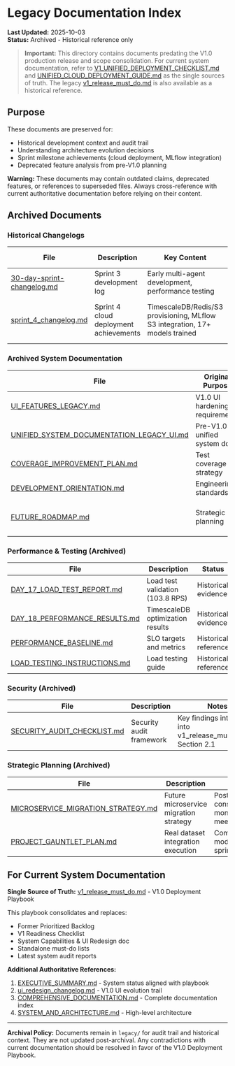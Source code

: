 # Legacy Documentation Index

**Last Updated:** 2025-10-03  
**Status:** Archived - Historical reference only

> **Important:** This directory contains documents predating the V1.0 production release and scope consolidation. For current system documentation, refer to [V1_UNIFIED_DEPLOYMENT_CHECKLIST.md](../V1_UNIFIED_DEPLOYMENT_CHECKLIST.md) and [UNIFIED_CLOUD_DEPLOYMENT_GUIDE.md](../UNIFIED_CLOUD_DEPLOYMENT_GUIDE.md) as the single sources of truth. The legacy [v1_release_must_do.md](./v1_release_must_do.md) is also available as a historical reference.

## Purpose

These documents are preserved for:
- Historical development context and audit trail
- Understanding architecture evolution decisions  
- Sprint milestone achievements (cloud deployment, MLflow integration)
- Deprecated feature analysis from pre-V1.0 planning

**Warning:** These documents may contain outdated claims, deprecated features, or references to superseded files. Always cross-reference with current authoritative documentation before relying on their content.

## Archived Documents

### Historical Changelogs
| File | Description | Key Content | Date Range |
|------|-------------|-------------|------------|
| [30-day-sprint-changelog.md](./30-day-sprint-changelog.md) | Sprint 3 development log | Early multi-agent development, performance testing | Pre-2025-09-23 |
| [sprint_4_changelog.md](./sprint_4_changelog.md) | Sprint 4 cloud deployment achievements | TimescaleDB/Redis/S3 provisioning, MLflow S3 integration, 17+ models trained | 2025-09-23 to 2025-09-24 |

### Archived System Documentation
| File | Original Purpose | Superseded By | Notes |
|------|-----------------|---------------|-------|
| [UI_FEATURES_LEGACY.md](./UI_FEATURES_LEGACY.md) | V1.0 UI hardening requirements | [v1_release_must_do.md Section 2.2](../v1_release_must_do.md) | Pre-consolidation UI analysis |
| [UNIFIED_SYSTEM_DOCUMENTATION_LEGACY_UI.md](./UNIFIED_SYSTEM_DOCUMENTATION_LEGACY_UI.md) | Pre-V1.0 unified system doc | [v1_release_must_do.md](../v1_release_must_do.md) | Predates playbook consolidation |
| [COVERAGE_IMPROVEMENT_PLAN.md](./COVERAGE_IMPROVEMENT_PLAN.md) | Test coverage strategy | [v1_release_must_do.md Section 6](../v1_release_must_do.md) | Testing now in playbook |
| [DEVELOPMENT_ORIENTATION.md](./DEVELOPMENT_ORIENTATION.md) | Engineering standards | Still relevant; archived for reference | Development guidelines |
| [FUTURE_ROADMAP.md](./FUTURE_ROADMAP.md) | Strategic planning | [v1_release_must_do.md Section 3](../v1_release_must_do.md) | Deferred features documented in playbook |

### Performance & Testing (Archived)
| File | Description | Status | Notes |
|------|-------------|--------|-------|
| [DAY_17_LOAD_TEST_REPORT.md](./DAY_17_LOAD_TEST_REPORT.md) | Load test validation (103.8 RPS) | Historical evidence | Performance validated |
| [DAY_18_PERFORMANCE_RESULTS.md](./DAY_18_PERFORMANCE_RESULTS.md) | TimescaleDB optimization results | Historical evidence | 37.3% improvement documented |
| [PERFORMANCE_BASELINE.md](./PERFORMANCE_BASELINE.md) | SLO targets and metrics | Historical reference | Targets met in V1.0 |
| [LOAD_TESTING_INSTRUCTIONS.md](./LOAD_TESTING_INSTRUCTIONS.md) | Load testing guide | Historical reference | Tools and methodology |

### Security (Archived)
| File | Description | Notes |
|------|-------------|-------|
| [SECURITY_AUDIT_CHECKLIST.md](./SECURITY_AUDIT_CHECKLIST.md) | Security audit framework | Key findings integrated into v1_release_must_do.md Section 2.1 |

### Strategic Planning (Archived)
| File | Description | Status |
|------|-------------|--------|
| [MICROSERVICE_MIGRATION_STRATEGY.md](./MICROSERVICE_MIGRATION_STRATEGY.md) | Future microservice migration strategy | Post-V1.0 consideration; current monolith architecture meets V1.0 needs |
| [PROJECT_GAUNTLET_PLAN.md](./PROJECT_GAUNTLET_PLAN.md) | Real dataset integration execution | Completed; 17+ models trained per sprint_4_changelog.md |

## For Current System Documentation

**Single Source of Truth:** [v1_release_must_do.md](../v1_release_must_do.md) - V1.0 Deployment Playbook

This playbook consolidates and replaces:
- Former Prioritized Backlog
- V1 Readiness Checklist
- System Capabilities & UI Redesign doc
- Standalone must-do lists
- Latest system audit reports

**Additional Authoritative References:**
1. [EXECUTIVE_SUMMARY.md](../EXECUTIVE_SUMMARY.md) - System status aligned with playbook
2. [ui_redesign_changelog.md](../ui_redesign_changelog.md) - V1.0 UI evolution trail
3. [COMPREHENSIVE_DOCUMENTATION.md](../COMPREHENSIVE_DOCUMENTATION.md) - Complete documentation index
4. [SYSTEM_AND_ARCHITECTURE.md](../SYSTEM_AND_ARCHITECTURE.md) - High-level architecture

---

**Archival Policy:** Documents remain in `legacy/` for audit trail and historical context. They are not updated post-archival. Any contradictions with current documentation should be resolved in favor of the V1.0 Deployment Playbook.